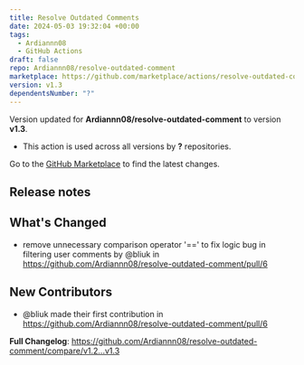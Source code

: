 ```yaml
---
title: Resolve Outdated Comments
date: 2024-05-03 19:32:04 +00:00
tags:
  - Ardiannn08
  - GitHub Actions
draft: false
repo: Ardiannn08/resolve-outdated-comment
marketplace: https://github.com/marketplace/actions/resolve-outdated-comments
version: v1.3
dependentsNumber: "?"
---
```



Version updated for **Ardiannn08/resolve-outdated-comment** to version **v1.3**.
- This action is used across all versions by **?** repositories.

Go to the [GitHub Marketplace](https://github.com/marketplace/actions/resolve-outdated-comments) to find the latest changes.

## Release notes

## What's Changed
* remove unnecessary comparison operator '==' to fix logic bug in filtering user comments by @bliuk in https://github.com/Ardiannn08/resolve-outdated-comment/pull/6

## New Contributors
* @bliuk made their first contribution in https://github.com/Ardiannn08/resolve-outdated-comment/pull/6

**Full Changelog**: https://github.com/Ardiannn08/resolve-outdated-comment/compare/v1.2...v1.3
